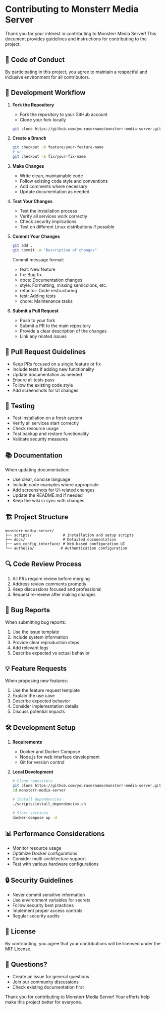 # Contributing to Monsterr Media Server

Thank you for your interest in contributing to Monsterr Media Server! This document provides guidelines and instructions for contributing to the project.

## 🤝 Code of Conduct

By participating in this project, you agree to maintain a respectful and inclusive environment for all contributors.

## 🔄 Development Workflow

1. **Fork the Repository**
   - Fork the repository to your GitHub account
   - Clone your fork locally
   ```bash
   git clone https://github.com/yourusername/monsterr-media-server.git
   ```

2. **Create a Branch**
   ```bash
   git checkout -b feature/your-feature-name
   # or
   git checkout -b fix/your-fix-name
   ```

3. **Make Changes**
   - Write clean, maintainable code
   - Follow existing code style and conventions
   - Add comments where necessary
   - Update documentation as needed

4. **Test Your Changes**
   - Test the installation process
   - Verify all services work correctly
   - Check security implications
   - Test on different Linux distributions if possible

5. **Commit Your Changes**
   ```bash
   git add .
   git commit -m "Description of changes"
   ```
   
   Commit message format:
   - feat: New feature
   - fix: Bug fix
   - docs: Documentation changes
   - style: Formatting, missing semicolons, etc.
   - refactor: Code restructuring
   - test: Adding tests
   - chore: Maintenance tasks

6. **Submit a Pull Request**
   - Push to your fork
   - Submit a PR to the main repository
   - Provide a clear description of the changes
   - Link any related issues

## 📝 Pull Request Guidelines

- Keep PRs focused on a single feature or fix
- Include tests if adding new functionality
- Update documentation as needed
- Ensure all tests pass
- Follow the existing code style
- Add screenshots for UI changes

## 🧪 Testing

- Test installation on a fresh system
- Verify all services start correctly
- Check resource usage
- Test backup and restore functionality
- Validate security measures

## 📚 Documentation

When updating documentation:
- Use clear, concise language
- Include code examples where appropriate
- Add screenshots for UI-related changes
- Update the README.md if needed
- Keep the wiki in sync with changes

## 🏗️ Project Structure

```
monsterr-media-server/
├── scripts/              # Installation and setup scripts
├── docs/                 # Detailed documentation
├── web_config_interface/ # Web-based configuration UI
└── authelia/            # Authentication configuration
```

## 🔍 Code Review Process

1. All PRs require review before merging
2. Address review comments promptly
3. Keep discussions focused and professional
4. Request re-review after making changes

## 🐛 Bug Reports

When submitting bug reports:
1. Use the issue template
2. Include system information
3. Provide clear reproduction steps
4. Add relevant logs
5. Describe expected vs actual behavior

## 💡 Feature Requests

When proposing new features:
1. Use the feature request template
2. Explain the use case
3. Describe expected behavior
4. Consider implementation details
5. Discuss potential impacts

## 🛠️ Development Setup

1. **Requirements**
   - Docker and Docker Compose
   - Node.js for web interface development
   - Git for version control

2. **Local Development**
   ```bash
   # Clone repository
   git clone https://github.com/yourusername/monsterr-media-server.git
   cd monsterr-media-server

   # Install dependencies
   ./scripts/install_dependencies.sh

   # Start services
   docker-compose up -d
   ```

## 📊 Performance Considerations

- Monitor resource usage
- Optimize Docker configurations
- Consider multi-architecture support
- Test with various hardware configurations

## 🔒 Security Guidelines

- Never commit sensitive information
- Use environment variables for secrets
- Follow security best practices
- Implement proper access controls
- Regular security audits

## 📝 License

By contributing, you agree that your contributions will be licensed under the MIT License.

## 🤔 Questions?

- Create an issue for general questions
- Join our community discussions
- Check existing documentation first

Thank you for contributing to Monsterr Media Server! Your efforts help make this project better for everyone.
